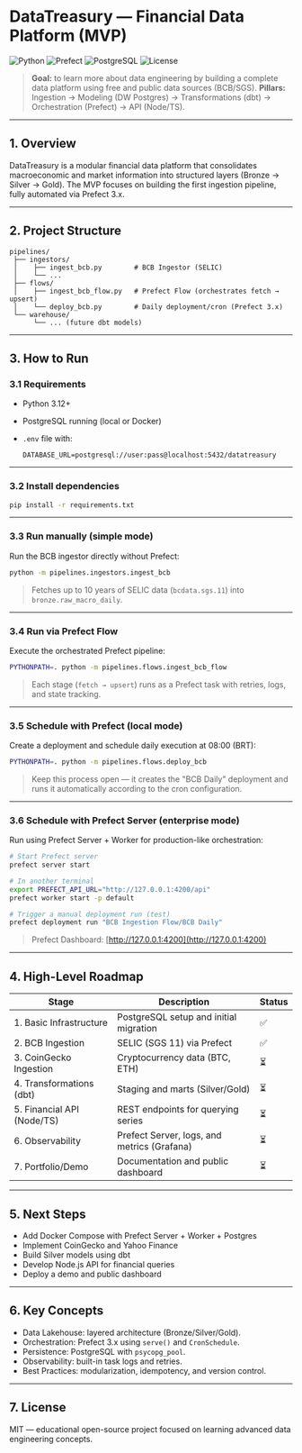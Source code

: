 # DataTreasury — Financial Data Platform (MVP)

![Python](https://img.shields.io/badge/Python-3.12-blue?logo=python)
![Prefect](https://img.shields.io/badge/Prefect-3.x-000000?logo=prefect)
![PostgreSQL](https://img.shields.io/badge/PostgreSQL-Database-blue?logo=postgresql)
![License](https://img.shields.io/badge/License-MIT-green)

> **Goal:** to learn more about data engineering by building a complete data platform using free and public data sources (BCB/SGS).
> **Pillars:** Ingestion → Modeling (DW Postgres) → Transformations (dbt) → Orchestration (Prefect) → API (Node/TS).

---

## 1. Overview

DataTreasury is a modular financial data platform that consolidates macroeconomic and market information into structured layers (Bronze → Silver → Gold).
The MVP focuses on building the first ingestion pipeline, fully automated via Prefect 3.x.

---

## 2. Project Structure

```
pipelines/
 ├── ingestors/
 │    ├── ingest_bcb.py        # BCB Ingestor (SELIC)
 │    └── ...
 ├── flows/
 │    ├── ingest_bcb_flow.py   # Prefect Flow (orchestrates fetch → upsert)
 │    └── deploy_bcb.py        # Daily deployment/cron (Prefect 3.x)
 └── warehouse/
      └── ... (future dbt models)
```

---

## 3. How to Run

### 3.1 Requirements

* Python 3.12+
* PostgreSQL running (local or Docker)
* `.env` file with:

  ```env
  DATABASE_URL=postgresql://user:pass@localhost:5432/datatreasury
  ```

---

### 3.2 Install dependencies

```bash
pip install -r requirements.txt
```

---

### 3.3 Run manually (simple mode)

Run the BCB ingestor directly without Prefect:

```bash
python -m pipelines.ingestors.ingest_bcb
```

> Fetches up to 10 years of SELIC data (`bcdata.sgs.11`) into `bronze.raw_macro_daily`.

---

### 3.4 Run via Prefect Flow

Execute the orchestrated Prefect pipeline:

```bash
PYTHONPATH=. python -m pipelines.flows.ingest_bcb_flow
```

> Each stage (`fetch → upsert`) runs as a Prefect task with retries, logs, and state tracking.

---

### 3.5 Schedule with Prefect (local mode)

Create a deployment and schedule daily execution at 08:00 (BRT):

```bash
PYTHONPATH=. python -m pipelines.flows.deploy_bcb
```

> Keep this process open — it creates the "BCB Daily" deployment and runs it automatically according to the cron configuration.

---

### 3.6 Schedule with Prefect Server (enterprise mode)

Run using Prefect Server + Worker for production-like orchestration:

```bash
# Start Prefect server
prefect server start

# In another terminal
export PREFECT_API_URL="http://127.0.0.1:4200/api"
prefect worker start -p default

# Trigger a manual deployment run (test)
prefect deployment run "BCB Ingestion Flow/BCB Daily"
```

> Prefect Dashboard: [http://127.0.0.1:4200](http://127.0.0.1:4200)

---

## 4. High-Level Roadmap

| Stage                      | Description                                 | Status |
| -------------------------- | ------------------------------------------- | ------ |
| 1. Basic Infrastructure    | PostgreSQL setup and initial migration      | ✅      |
| 2. BCB Ingestion           | SELIC (SGS 11) via Prefect                  | ✅      |
| 3. CoinGecko Ingestion     | Cryptocurrency data (BTC, ETH)              | ⏳      |
| 4. Transformations (dbt)   | Staging and marts (Silver/Gold)             | ⏳      |
| 5. Financial API (Node/TS) | REST endpoints for querying series          | ⏳      |
| 6. Observability           | Prefect Server, logs, and metrics (Grafana) | ⏳      |
| 7. Portfolio/Demo          | Documentation and public dashboard          | ⏳      |

---

## 5. Next Steps

* Add Docker Compose with Prefect Server + Worker + Postgres
* Implement CoinGecko and Yahoo Finance
* Build Silver models using dbt
* Develop Node.js API for financial queries
* Deploy a demo and public dashboard

---

## 6. Key Concepts

* Data Lakehouse: layered architecture (Bronze/Silver/Gold).
* Orchestration: Prefect 3.x using `serve()` and `CronSchedule`.
* Persistence: PostgreSQL with `psycopg_pool`.
* Observability: built-in task logs and retries.
* Best Practices: modularization, idempotency, and version control.

---

## 7. License

MIT — educational open-source project focused on learning advanced data engineering concepts.
